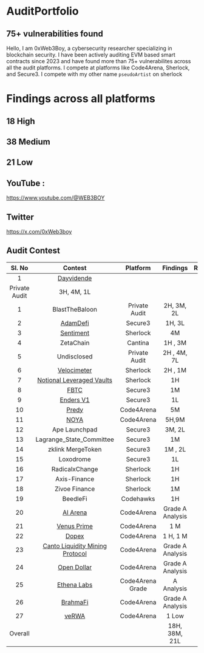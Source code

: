 # AuditPortfolio
## 75+ vulnerabilities found 
Hello, I am 0xWeb3Boy, a cybersecurity researcher specializing in blockchain security. I have been actively auditing EVM based smart contracts since 2023 and have found more than 75+ vulnerabilites across all the audit platforms. I compete at platforms like Code4Arena, Sherlock, and Secure3. I compete with my other name `pseudoArtist` on sherlock

# Findings across all platforms

## 18 High 
## 38 Medium 
## 21 Low 



## YouTube :
https://www.youtube.com/@WEB3BOY
## Twitter
https://x.com/0xWeb3boy




## Audit Contest

| Sl. No| Contest | Platform | Findings | Rankings | 
|:--:|:--:|:--:|:--:|:--:|
|1| [Dayvidende](https://github.com/user-attachments/files/17892788/DVE_AuditReport.md)
 | Private Audit |  3H, 4M, 1L ||  
|1| BlastTheBaloon | Private Audit |  2H, 3M, 2L |  |  
|2| [AdamDefi](https://app.secure3.io/b14f6c27c9?tab=submission) | Secure3| 1H, 3L |  |  
|3| [Sentiment](https://github.com/sherlock-audit/2024-06-velocimeter-judging/issues) | Sherlock |  4M | #17 |  
|4| ZetaChain | Cantina |1H , 3M | #20 |  
|5| Undisclosed |Private Audit| 2H , 4M, 7L|  |  
|6| [Velocimeter](https://github.com/sherlock-audit/2024-06-velocimeter-judging/issues) | Sherlock | 2H , 1M | -- |  
|7| [Notional Leveraged Vaults](https://github.com/sherlock-audit/2024-06-leveraged-vaults-judging/issues/28) |Sherlock| 1H | -- |  
|8| [FBTC](https://app.secure3.io/614576bf93?tab=winners) | Secure3 |1M | #7 |  
|9| [Enders V1](https://app.secure3.io/16a8f0eebf?tab=winners) | Secure3| 1L | #15 |  
|10| [Predy](https://code4rena.com/audits/2024-05-predy#top) | Code4Arena|5M | #18  |  
|11| [NOYA](https://code4rena.com/audits/2024-04-noya#top) | Code4Arena|5H,9M | #21 | 
|12| Ape Launchpad | Secure3|3M, 2L | #4  |
|13| Lagrange_State_Committee| Secure3 |1M | #4  | 
|14| zklink MergeToken| Secure3 |1M , 2L | - |
|15| Loxodrome| Secure3 |1L | --  | 
|16| RadicalxChange | Sherlock|1H | #4  | 
|17| Axis-Finance | Sherlock|1H | #10  | 
|18| Zivoe Finance | Sherlock |1M |  |  
|19| BeedleFi | Codehawks |1H | #113 |  
|20| [AI Arena](https://code4rena.com/audits/2024-02-ai-arena#top) | Code4Arena|Grade A Analysis | #38  | 
|21| [Venus Prime](https://code4rena.com/audits/2023-09-venus-prime) |Code4Arena |1 M | #53  |  
|22| [Dopex](https://code4rena.com/audits/2023-08-dopex) |Code4Arena |1 H, 1 M | #110  |
|23| [Canto Liquidity Mining Protocol](https://code4rena.com/audits/2023-10-canto-liquidity-mining-protocol) |Code4Arena| Grade A Analysis | #9 |
|24| [Open Dollar](https://code4rena.com/audits/2023-10-open-dollar) | Code4Arena|Grade A Analysis | 
|25| [Ethena Labs](https://code4rena.com/audits/2023-10-ethena-labs) |Code4Arena Grade| A Analysis  |  
|26| [BrahmaFi](https://code4rena.com/reports/2023-10-brahma) |Code4Arena| Grade A Analysis | #28 | 
|27| [veRWA](https://code4rena.com/reports/2023-08-verwa) |Code4Arena| 1 Low | #104 | 
| Overall |  || 18H, 38M, 21L  ||








